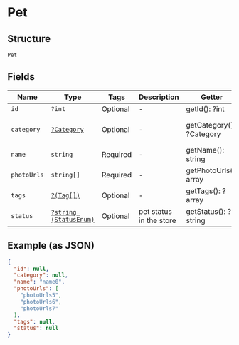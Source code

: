 
# Pet

## Structure

`Pet`

## Fields

| Name | Type | Tags | Description | Getter | Setter |
|  --- | --- | --- | --- | --- | --- |
| `id` | `?int` | Optional | - | getId(): ?int | setId(?int id): void |
| `category` | [`?Category`](../../doc/models/category.md) | Optional | - | getCategory(): ?Category | setCategory(?Category category): void |
| `name` | `string` | Required | - | getName(): string | setName(string name): void |
| `photoUrls` | `string[]` | Required | - | getPhotoUrls(): array | setPhotoUrls(array photoUrls): void |
| `tags` | [`?(Tag[])`](../../doc/models/tag.md) | Optional | - | getTags(): ?array | setTags(?array tags): void |
| `status` | [`?string (StatusEnum)`](../../doc/models/status-enum.md) | Optional | pet status in the store | getStatus(): ?string | setStatus(?string status): void |

## Example (as JSON)

```json
{
  "id": null,
  "category": null,
  "name": "name0",
  "photoUrls": [
    "photoUrls5",
    "photoUrls6",
    "photoUrls7"
  ],
  "tags": null,
  "status": null
}
```

